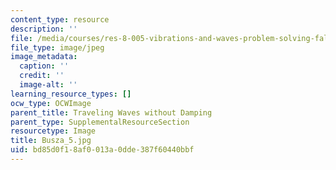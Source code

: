 ```yaml
---
content_type: resource
description: ''
file: /media/courses/res-8-005-vibrations-and-waves-problem-solving-fall-2012/bd85d0f18af0013a0dde387f60440bbf_Busza_5.jpg
file_type: image/jpeg
image_metadata:
  caption: ''
  credit: ''
  image-alt: ''
learning_resource_types: []
ocw_type: OCWImage
parent_title: Traveling Waves without Damping
parent_type: SupplementalResourceSection
resourcetype: Image
title: Busza_5.jpg
uid: bd85d0f1-8af0-013a-0dde-387f60440bbf
---
```


